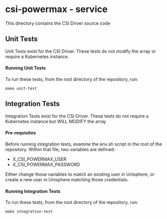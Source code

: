 # csi-powermax - service
This directory contains the CSI Driver source code

## Unit Tests
Unit Tests exist for the CSI Driver. These tests do not modify the array or 
require a Kubernetes instance.

#### Running Unit Tests
To run these tests, from the root directory of the repository, run:
```
make unit-test
```

## Integration Tests
Integration Tests exist for the CSI Driver. These tests do not require a
Kubernetes instance but WILL MODIFY the array

#### Pre-requisites
Before running integration tests, examine the env.sh script in the root of
the repository. Within that file, two variables are defined:
* X_CSI_POWERMAX_USER
* X_CSI_POWERMAX_PASSWORD

Either change those variables to match an existing user in Unisphere, or create
a new user in Unisphere matching those credentials.

#### Running Integration Tests
To run these tests, from the root directory of the repository, run:
```
make integration-test
```

